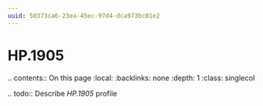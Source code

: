 ```yaml
---
uuid: 50373ca6-23ea-45ec-97d4-dca973bc01e2
---
```



# HP.1905

.. contents:: On this page
    :local:
    :backlinks: none
    :depth: 1
    :class: singlecol

.. todo::
    Describe *HP.1905* profile

